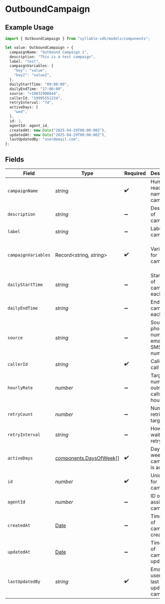 # OutboundCampaign

## Example Usage

```typescript
import { OutboundCampaign } from "syllable-sdk/models/components";

let value: OutboundCampaign = {
  campaignName: "Outbound Campaign 1",
  description: "This is a test campaign",
  label: "test",
  campaignVariables: {
    "key": "value",
    "key2": "value2",
  },
  dailyStartTime: "09:00:00",
  dailyEndTime: "17:00:00",
  source: "+19032900844",
  callerId: "19995551234",
  retryInterval: "7d",
  activeDays: [
    "wed",
  ],
  id: 1,
  agentId: agent_id,
  createdAt: new Date("2025-04-29T00:00:00Z"),
  updatedAt: new Date("2025-04-29T00:00:00Z"),
  lastUpdatedBy: "user@email.com",
};
```

## Fields

| Field                                                                                         | Type                                                                                          | Required                                                                                      | Description                                                                                   | Example                                                                                       |
| --------------------------------------------------------------------------------------------- | --------------------------------------------------------------------------------------------- | --------------------------------------------------------------------------------------------- | --------------------------------------------------------------------------------------------- | --------------------------------------------------------------------------------------------- |
| `campaignName`                                                                                | *string*                                                                                      | :heavy_check_mark:                                                                            | Human readable name of campaign                                                               | Outbound Campaign 1                                                                           |
| `description`                                                                                 | *string*                                                                                      | :heavy_minus_sign:                                                                            | Description of campaign                                                                       | This is a test campaign                                                                       |
| `label`                                                                                       | *string*                                                                                      | :heavy_minus_sign:                                                                            | Label for campaign                                                                            | test                                                                                          |
| `campaignVariables`                                                                           | Record<string, *string*>                                                                      | :heavy_check_mark:                                                                            | Variables for campaign                                                                        | {<br/>"key": "value",<br/>"key2": "value2"<br/>}                                              |
| `dailyStartTime`                                                                              | *string*                                                                                      | :heavy_minus_sign:                                                                            | Start time of campaign each day                                                               | 09:00:00                                                                                      |
| `dailyEndTime`                                                                                | *string*                                                                                      | :heavy_minus_sign:                                                                            | End time of campaign each day                                                                 | 17:00:00                                                                                      |
| `source`                                                                                      | *string*                                                                                      | :heavy_minus_sign:                                                                            | Source phone number, email, or SMS number                                                     | +19032900844                                                                                  |
| `callerId`                                                                                    | *string*                                                                                      | :heavy_check_mark:                                                                            | Caller ID for call                                                                            | 19995551234                                                                                   |
| `hourlyRate`                                                                                  | *number*                                                                                      | :heavy_minus_sign:                                                                            | Target number of outreach calls per hour                                                      | 25                                                                                            |
| `retryCount`                                                                                  | *number*                                                                                      | :heavy_minus_sign:                                                                            | Number of retries per target                                                                  | 1                                                                                             |
| `retryInterval`                                                                               | *string*                                                                                      | :heavy_minus_sign:                                                                            | How long to wait before retrying                                                              | 30m                                                                                           |
| `activeDays`                                                                                  | [components.DaysOfWeek](../../models/components/daysofweek.md)[]                              | :heavy_check_mark:                                                                            | Days of the week when campaign is active                                                      | ["mon", "tue", "wed", "thu", "fri"]                                                           |
| `id`                                                                                          | *number*                                                                                      | :heavy_check_mark:                                                                            | Unique ID for campaign                                                                        | 1                                                                                             |
| `agentId`                                                                                     | *number*                                                                                      | :heavy_minus_sign:                                                                            | ID of agent assigned to campaign                                                              | agent_id                                                                                      |
| `createdAt`                                                                                   | [Date](https://developer.mozilla.org/en-US/docs/Web/JavaScript/Reference/Global_Objects/Date) | :heavy_minus_sign:                                                                            | Timestamp of campaign creation                                                                | 2025-04-29T00:00:00Z                                                                          |
| `updatedAt`                                                                                   | [Date](https://developer.mozilla.org/en-US/docs/Web/JavaScript/Reference/Global_Objects/Date) | :heavy_minus_sign:                                                                            | Timestamp of campaign update                                                                  | 2025-04-29T00:00:00Z                                                                          |
| `lastUpdatedBy`                                                                               | *string*                                                                                      | :heavy_check_mark:                                                                            | Email of user who last updated campaign                                                       | user@email.com                                                                                |